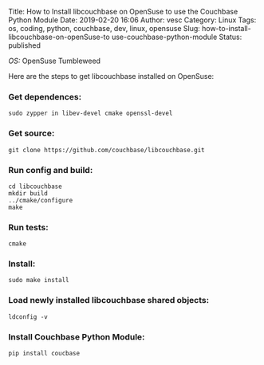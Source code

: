 Title: How to Install libcouchbase on OpenSuse to use the Couchbase Python Module
Date: 2019-02-20 16:06
Author: vesc
Category: Linux
Tags: os, coding, python, couchbase, dev, linux, opensuse
Slug: how-to-install-libcouchbase-on-openSuse-to use-couchbase-python-module
Status: published

*OS:* OpenSuse Tumbleweed
  
Here are the steps to get libcouchbase installed on OpenSuse:

### Get dependences:

```
sudo zypper in libev-devel cmake openssl-devel
```

### Get source:

```
git clone https://github.com/couchbase/libcouchbase.git
```

### Run config and build:

```
cd libcouchbase
mkdir build
../cmake/configure
make
```

### Run tests:

```
cmake
```

### Install:

```
sudo make install
```

### Load newly installed libcouchbase shared objects:

```
ldconfig -v
```

### Install Couchbase Python Module:

```
pip install coucbase
```